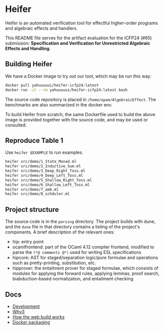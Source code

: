 # Heifer 

Heifer is an automated verification tool for 
effectful higher-order programs and 
algebraic effects and handlers. 

This README file serves for the artifact evaluation for the 
ICFP24 (#95) submission: 
**Specification and Verification for Unrestricted Algebraic Effects and Handling**. 


## Building Heifer 

We have a Docker image to try out our tool, which may be run this way:

```sh
docker pull yahuuuuui/heifer-icfp24:latest
docker run -it --rm yahuuuuui/heifer-icfp24:latest bash
```

The source code repository is placed in `/home/opam/AlgebraicEffect`. 
The benchmarks are also summarized in the docker env. 

To build Heifer from scratch, the same Dockerfile used to build the above image is provided together with the source code, and may be used or consulted.

<!--
Alternatively, one could build Heifer from scratch using a Linux system (tested on Ubuntu 22.04.4 LTS), with the following dependencies:

```
opam switch 5.0.0
apt install python3 dune menhir ppx_deriving ppx_expect brr js_of_ocaml-compiler unionFind visitors z3
npm install browserify -g 
which browserify
dune build
dune test
```
-->

## Reproduce Table 1

Use `heifer $EXAMPLE` to run examples.

<!-- Effect-related programs are in [src/evaluation](src/evaluation), higher-order programs are in [src/examples](src/examples). -->

```sh
heifer src/demo/1_State_Monad.ml
heifer src/demo/2_Inductive_Sum.ml
heifer src/demo/3_Deep_Right_Toss.ml
heifer src/demo/4_Deep_Left_Toss.ml
heifer src/demo/5_Shallow_Right_Toss.ml
heifer src/demo/6_Shallow_Left_Toss.ml
heifer src/demo/7_amb.ml
heifer src/demo/8_schduler.ml
```


## Project structure

The source code is in the `parsing` directory.
The project builds with dune, and the `dune` file in that directory contains a listing of the project's components.
A brief description of the relevant ones:

- hip: entry point
- ocamlfrontend: part of the OCaml 4.12 compiler frontend, modified to parse the `(*@ comments @*)` used for writing ESL specifications
- hipcore: AST for staged/separation logic/pure formulae and operations such as pretty-printing, substitution, etc.
- hipprover: the entailment prover for staged formulae, which consists of modules for applying the forward rules, applying lemmas, proof search, biabduction-based normalization, and entailment checking

## Docs

- [Development](docs/development.md)
- [Why3](docs/why3.md)
- [How the web build works](docs/web.md)
- [Docker packaging](docs/docker.md)

